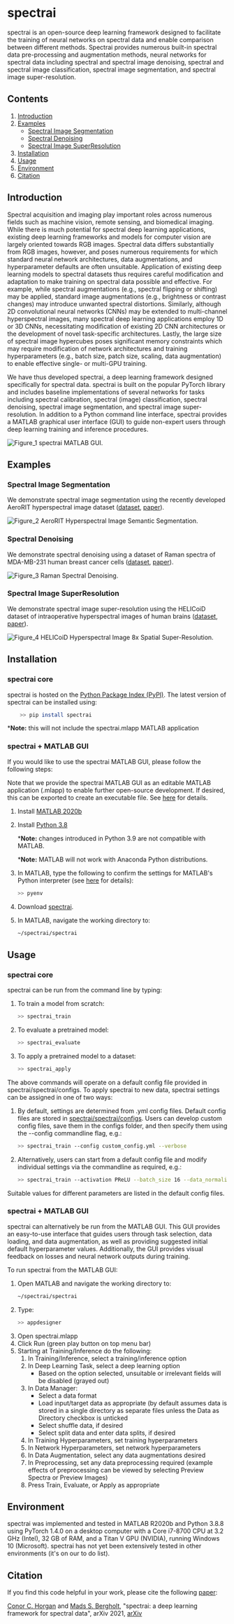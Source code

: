 # spectrai
spectrai is an open-source deep learning framework designed to facilitate the training of neural networks on spectral data and enable comparison between different methods. Spectrai provides numerous built-in spectral data pre-processing and augmentation methods, neural networks for spectral data including spectral and spectral image denoising, spectral and spectral image classification, spectral image segmentation, and spectral image super-resolution.

## Contents
1. [Introduction](#introduction)
2. [Examples](#examples)
    - [Spectral Image Segmentation](#spectral-image-segmentation)
    - [Spectral Denoising](#spectral-denoising)
    - [Spectral Image SuperResolution](#spectral-image-superresolution)
3. [Installation](#installation)
4. [Usage](#usage)
5. [Environment](#environment)
6. [Citation](#citation)

## Introduction
Spectral acquisition and imaging play important roles across numerous fields such as machine vision, remote sensing, and biomedical imaging. While there is much potential for spectral deep learning applications, existing deep learning frameworks and models for computer vision are largely oriented towards RGB images. Spectral data differs substantially from RGB images, however, and poses numerous requirements for which standard neural network architectures, data augmentations, and hyperparameter defaults are often unsuitable.  Application of existing deep learning models to spectral datasets thus requires careful modification and adaptation to make training on spectral data possible and effective. For example, while spectral augmentations (e.g., spectral flipping or shifting) may be applied, standard image augmentations (e.g., brightness or contrast changes) may introduce unwanted spectral distortions. Similarly, although 2D convolutional neural networks (CNNs) may be extended to multi-channel hyperspectral images, many spectral deep learning applications employ 1D or 3D CNNs, necessitating modification of existing 2D CNN architectures or the development of novel task-specific architectures. Lastly, the large size of spectral image hypercubes poses significant memory constraints which may require modification of network architectures and training hyperparameters (e.g., batch size, patch size, scaling, data augmentation) to enable effective single- or multi-GPU training.

We have thus developed spectrai, a deep learning framework designed specifically for spectral data. spectrai is built on the popular PyTorch library and includes baseline implementations of several networks for tasks including spectral calibration, spectral (image) classification, spectral denoising, spectral image segmentation, and spectral image super-resolution. In addition to a Python command line interface, spectrai provides a MATLAB graphical user interface (GUI) to guide non-expert users through deep learning training and inference procedures.

![Figure_1](/figures/figure_1.png)
spectrai MATLAB GUI.

## Examples
### Spectral Image Segmentation
We demonstrate spectral image segmentation using the recently developed AeroRIT hyperspectral image dataset ([dataset](https://github.com/aneesh3108/AeroRIT), [paper](https://arxiv.org/pdf/1912.08178.pdf)).

![Figure_2](/figures/figure_2.png)
AeroRIT Hyperspectral Image Semantic Segmentation.

### Spectral Denoising
We demonstrate spectral denoising using a dataset of Raman spectra of MDA-MB-231 human breast cancer cells ([dataset](), [paper](https://arxiv.org/abs/2009.13318)).

![Figure_3](/figures/figure_3.png)
Raman Spectral Denoising.

### Spectral Image SuperResolution
We demonstrate spectral image super-resolution using the HELICoiD dataset of intraoperative hyperspectral images of human brains ([dataset](https://hsibraindatabase.iuma.ulpgc.es/), [paper](https://doi.org/10.1109/ACCESS.2019.2904788)).

![Figure_4](/figures/figure_4.png)
HELICoiD Hyperspectral Image 8x Spatial Super-Resolution.

## Installation
### spectrai core
spectrai is hosted on the [Python Package Index (PyPI)](https://pypi.org/).
The latest version of spectrai can be installed using:
```bash
    >> pip install spectrai
```

*__Note:__ this will not include the spectrai.mlapp MATLAB application

### spectrai + MATLAB GUI
If you would like to use the spectrai MATLAB GUI, please follow the following steps:

Note that we provide the spectrai MATLAB GUI as an editable MATLAB application (.mlapp) to enable further open-source development. If desired, this can be exported to create an executable file. See [here](https://uk.mathworks.com/help/matlab/creating_guis/app-sharing.html) for details.
1. Install [MATLAB 2020b](https://uk.mathworks.com/downloads/web_downloads/download_release?release=R2020b)
2. Install [Python 3.8](https://www.python.org/downloads/) 

    *__Note:__ changes introduced in Python 3.9 are not compatible with MATLAB.
    
    *__Note:__ MATLAB will not work with Anaconda Python distributions.
    
3. In MATLAB, type the following to confirm the settings for MATLAB's Python interpreter (see [here](https://uk.mathworks.com/help/matlab/ref/pyenv.html) for details):
    ```bash
    >> pyenv
    ```
4. Download [spectrai](https://github.com/conor-horgan/spectrai). 
5. In MATLAB, navigate the working directory to:
    ```bash
    ~/spectrai/spectrai
    ```

## Usage
### spectrai core
spectrai can be run from the command line by typing:

1. To train a model from scratch:
    ```bash
    >> spectrai_train
    ```
2. To evaluate a pretrained model:
    ```bash
    >> spectrai_evaluate
    ```
3. To apply a pretrained model to a dataset:
    ```bash
    >> spectrai_apply
    ```

The above commands will operate on a default config file provided in spectrai/spectrai/configs. To apply spectrai to new data, spectrai settings can be assigned in one of two ways:
1. By default, settings are determined from .yml config files. Default config files are stored in [spectrai/spectrai/configs](https://github.com/conor-horgan/spectrai/tree/main/spectrai/configs). Users can develop custom config files, save them in the configs folder, and then specify them using the --config commandline flag, e.g.:
    ```bash
    >> spectrai_train --config custom_config.yml --verbose
    ```
2. Alternatively, users can start from a default config file and modify individual settings via the commandline as required, e.g.:
    ```bash
    >> spectrai_train --activation PReLU --batch_size 16 --data_normalization "Max Value"
    ```

Suitable values for different parameters are listed in the default config files.

### spectrai + MATLAB GUI
spectrai can alternatively be run from the MATLAB GUI. This GUI provides an easy-to-use interface that guides users through task selection, data loading, and data augmentation, as well as providing suggested initial default hyperparameter values. Additionally, the GUI provides visual feedback on losses and neural network outputs during training.

To run spectrai from the MATLAB GUI:

1. Open MATLAB and navigate the working directory to:
    ```bash
    ~/spectrai/spectrai
    ```
2. Type:
    ```bash
    >> appdesigner
    ```
3. Open spectrai.mlapp
4. Click Run (green play button on top menu bar)
5. Starting at Training/Inference do the following:
    1. In Training/Inference, select a training/inference option
    2. In Deep Learning Task, select a deep learning option
        - Based on the option selected, unsuitable or irrelevant fields will be disabled (grayed out)
    3. In Data Manager:
        - Select a data format
        - Load input/target data as appropriate (by default assumes data is stored in a single directory as separate files unless the Data as Directory checkbox is unticked
        - Select shuffle data, if desired
        - Select split data and enter data splits, if desired
    4. In Training Hyperparameters, set training hyperparameters
    5. In Network Hyperparameters, set network hyperparameters
    6. In Data Augmentation, select any data augmentations desired
    7. In Preprocessing, set any data preprocessing required (example effects of preprocessing can be viewed by selecting Preview Spectra or Preview Images)
    8. Press Train, Evaluate, or Apply as appropriate

## Environment
spectrai was implemented and tested in MATLAB R2020b and Python 3.8.8 using PyTorch 1.4.0 on a desktop computer with a Core i7-8700 CPU at 3.2 GHz (Intel), 32 GB of RAM, and a Titan V GPU (NVIDIA), running Windows 10 (Microsoft).
spectrai has not yet been extensively tested in other environments (it's on our to do list).

## Citation
If you find this code helpful in your work, please cite the following [paper](https://arxiv.org/):

[Conor C. Horgan](https://www.kcl.ac.uk/people/conor-horgan) and [Mads S. Bergholt](http://www.bergholtlab.com/), "spectrai: a deep learning framework for spectral data", arXiv 2021, [arXiv](https://arxiv.org/)
